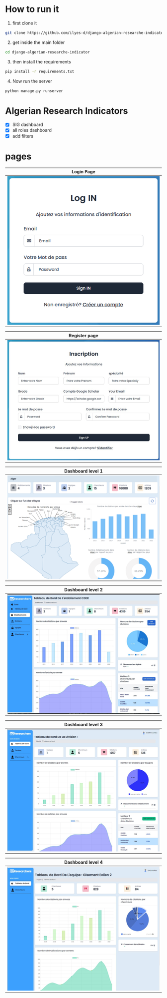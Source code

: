 <!-- # Table of contents  -->

# How to run it 
1. first clone it 
```bash
git clone https://github.com/ilyes-d/django-algerian-researche-indicator.git
```
2. get inside the main folder 
```bash
cd django-algerian-researche-indicator
```
3. then install the requirements 
```bash
pip install -r requirements.txt
```
4. Now run the server 
```bash
python manage.py runserver
```
# Algerian Research Indicators 

- [x] SIG dashboard
- [x] all roles dashboard
- [x] add filters

# pages 
|Login Page|
|---|
|![login](./screenshots/login.png)|

|Register page |
|-|
|![register](./screenshots/register.jpg)|

|Dashboard level 1|
|-|
|![dash1](./screenshots/carte.png)|

|Dashboard level 2|
|-|
|![dash2](./screenshots/eta.jpg)|

|Dashboard level 3|
|-|
|![dash2](./screenshots/chef-dic.jpg)|

|Dashboard level 4|
|-|
|![dash2](./screenshots/chef-equiep.jpg)|






